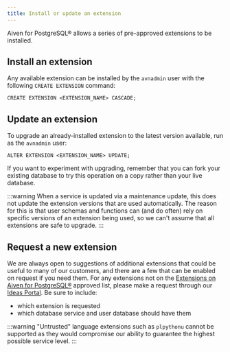 ```yaml
---
title: Install or update an extension
---
```


Aiven for PostgreSQL® allows a series of pre-approved extensions to be
installed.

## Install an extension

Any available extension can be installed by the `avnadmin` user with the
following `CREATE EXTENSION` command:

```
CREATE EXTENSION <EXTENSION_NAME> CASCADE;
```

## Update an extension

To upgrade an already-installed extension to the latest version
available, run as the `avnadmin` user:

```
ALTER EXTENSION <EXTENSION_NAME> UPDATE;
```

If you want to experiment with upgrading, remember that you can fork
your existing database to try this operation on a copy rather than your
live database.

:::warning
When a service is updated via a maintenance update, this does not update
the extension versions that are used automatically. The reason for this
is that user schemas and functions can (and do often) rely on specific
versions of an extension being used, so we can't assume that all
extensions are safe to upgrade.
:::

## Request a new extension

We are always open to suggestions of additional extensions that could be
useful to many of our customers, and there are a few that can be enabled
on request if you need them. For any extensions not on the
[Extensions on Aiven for PostgreSQL®](/docs/products/postgresql/reference/list-of-extensions) approved list, please make a request through our [Ideas Portal](https://ideas.aiven.io//). Be sure to include:

-   which extension is requested
-   which database service and user database should have them

:::warning
\"Untrusted\" language extensions such as `plpythonu` cannot be
supported as they would compromise our ability to guarantee the highest
possible service level.
:::
